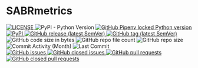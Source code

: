 # SABRmetrics

<div>
  <a href="https://github.com/JacobLee23/SABRmetrics/blob/master/LICENSE" target="_blank">
    <img src="https://img.shields.io/github/license/JacobLee23/SABRmetrics" alt="LICENSE">
  </a>
  <img src="https://img.shields.io/pypi/pyversions/SABRmetrics" alt="PyPI - Python Version">
  <a href="https://github.com/JacobLee23/SABRmetrics/blob/master/Pipfile" target="_blank">
    <img src="https://img.shields.io/github/pipenv/locked/python-version/JacobLee23/SABRmetrics" alt="GitHub Pipenv locked Python version">
  </a>
  <a href="https://pypi.org/project/sabrmetrics/" target="_blank">
    <img src="https://img.shields.io/pypi/v/sabrmetrics" alt="PyPI">
  </a>
  <a href="https://github.com/JacobLee23/SABRmetrics/releases/latest" target="_blank">
    <img src="https://img.shields.io/github/v/release/JacobLee23/SABRmetrics" alt="GitHub release (latest SemVer)">
  </a>
  <a href="https://github.com/JacobLee23/SABRmetrics/tags" target="_blank">
    <img src="https://img.shields.io/github/v/tag/JacobLee23/SABRmetrics" alt="GitHub tag (latest SemVer)">
  </a>
</div>
<div>
  <img src="https://img.shields.io/github/languages/code-size/JacobLee23/SABRmetrics" alt="GitHub code size in bytes">
  <img src="https://img.shields.io/github/directory-file-count/JacobLee23/SABRmetrics" alt="GitHub repo file count">
  <img src="https://img.shields.io/github/repo-size/JacobLee23/SABRmetrics" alt="GitHub repo size">
  <img src="https://img.shields.io/github/commit-activity/m/JacobLee23/SABRmetrics" alt="Commit Activity (Month)">
  <img src="https://img.shields.io/github/last-commit/JacobLee23/SABRmetrics" alt="Last Commit">
</div>
<div>
  <a href="https://github.com/JacobLee23/SABRmetrics/issues" target="_blank">
    <img src="https://img.shields.io/github/issues-raw/JacobLee23/SABRmetrics" alt="GitHub issues">
  </a>
  <a href="https://github.com/JacobLee23/SABRmetrics/issues?q=is%3Aissue+is%3Aclosed" target="_blank">
    <img src="https://img.shields.io/github/issues-closed-raw/JacobLee23/SABRmetrics" alt="GitHub closed issues">
  </a>
  <a href="https://github.com/JacobLee23/SABRmetrics/pulls" target="_blank">
    <img src="https://img.shields.io/github/issues-pr-raw/JacobLee23/SABRmetrics" alt="GitHub pull requests">
  </a>
  <a href="https://github.com/JacobLee23/SABRmetrics/pulls?q=is%3Apr+is%3Aclosed" target="_blank">
    <img src="https://img.shields.io/github/issues-pr-closed-raw/JacobLee23/SABRmetrics" alt="GitHub closed pull requests">
  </a>
</div>
